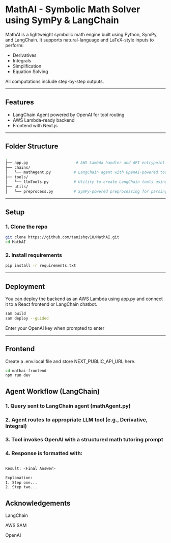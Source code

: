 # MathAI - Symbolic Math Solver using SymPy & LangChain

MathAI is a lightweight symbolic math engine built using Python, SymPy, and LangChain. It supports natural-language and LaTeX-style inputs to perform:

- Derivatives
- Integrals
- Simplification
- Equation Solving

All computations include step-by-step outputs.

---

## Features

- LangChain Agent powered by OpenAI for tool routing
- AWS Lambda-ready backend
- Frontend with Next.js

---

## Folder Structure

```bash
.
├── app.py                     # AWS Lambda handler and API entrypoint
├── chains/
│   └── mathAgent.py          # LangChain agent with OpenAI-powered tools
├── tools/
│   └── llmTools.py           # Utility to create LangChain tools using LLM
├── utils/
│   └── preprocess.py         # SymPy-powered preprocessing for parsing math input
```
  
---

## Setup

### 1. Clone the repo

```bash
git clone https://github.com/tanishqv10/MathAI.git
cd MathAI

```

### 2. Install requirements

```bash
pip install -r requirements.txt
```
---

## Deployment
You can deploy the backend as an AWS Lambda using app.py and connect it to a React frontend or LangChain chatbot.

```bash
sam build
sam deploy --guided
```
Enter your OpenAI key when prompted to enter

---

## Frontend

Create a .env.local file and store NEXT_PUBLIC_API_URL here.

```bash
cd mathai-frontend
npm run dev
```

## Agent Workflow (LangChain)

### 1. Query sent to LangChain agent (mathAgent.py)

### 2. Agent routes to appropriate LLM tool (e.g., Derivative, Integral)

### 3. Tool invokes OpenAI with a structured math tutoring prompt

### 4. Response is formatted with:

```bash

Result: <Final Answer>

Explanation:
1. Step one...
2. Step two...
```

## Acknowledgements

LangChain

AWS SAM

OpenAI
